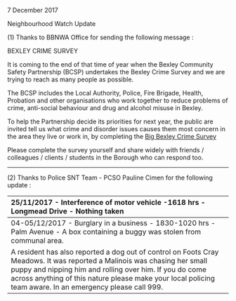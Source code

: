 7 December 2017

Neighbourhood Watch Update

(1) Thanks to BBNWA Office for sending the following message :

BEXLEY CRIME SURVEY

It is coming to the end of that time of year when the Bexley Community Safety Partnership (BCSP) undertakes the Bexley Crime Survey and we are trying to reach as many people as possible.

The BCSP includes the Local Authority, Police, Fire Brigade, Health, Probation and other organisations who work together to reduce problems of crime, anti-social behaviour and drug and alcohol misuse in Bexley.

To help the Partnership decide its priorities for next year, the public are invited tell us what crime and disorder issues causes them most concern in the area they live or work in, by completing the [Big Bexley Crime Survey](https://www.bexley.gov.uk/news/take-part-big-bexley-crime-survey)

Please complete the survey yourself and share widely with friends / colleagues / clients / students in the Borough who can respond too.

---

(2) Thanks to Police SNT Team - PCSO Pauline Cimen for the following update :

| 25/11/2017 - Interference of motor vehicle -1618 hrs - Longmead Drive - Nothing taken                                                                                                                                                                                                            |
| :----------------------------------------------------------------------------------------------------------------------------------------------------------------------------------------------------------------------------------------------------------------------------------------------- |
| 04-05/12/2017 - Burglary in a business - 1830-1020 hrs - Palm Avenue - A box containing a buggy was stolen from communal area.                                                                                                                                                                   |
| A resident has also reported a dog out of control on Foots Cray Meadows. It was reported a Malinois was chasing her small puppy and nipping him and rolling over him. If you do come across anything of this nature please make your local policing team aware. In an emergency please call 999. |
